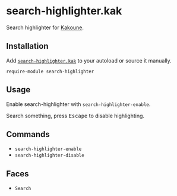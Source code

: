 # search-highlighter.kak

Search highlighter for [Kakoune].

[Kakoune]: https://kakoune.org

## Installation

Add [`search-highlighter.kak`](rc/search-highlighter.kak) to your autoload or source it manually.

``` kak
require-module search-highlighter
```

## Usage

Enable search-highlighter with `search-highlighter-enable`.

Search something, press <kbd>Escape</kbd> to disable highlighting.

## Commands

- `search-highlighter-enable`
- `search-highlighter-disable`

## Faces

- `Search`
